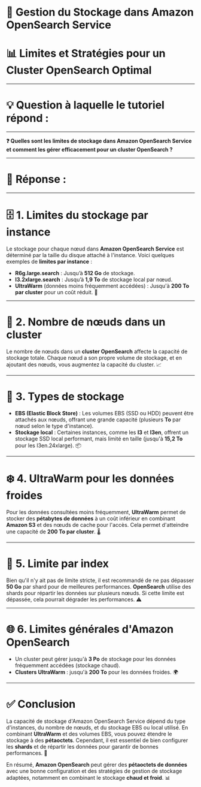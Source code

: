 # 💾 Gestion du Stockage dans Amazon OpenSearch Service  
# 📊 Limites et Stratégies pour un Cluster OpenSearch Optimal


----------------------
# 💡 Question à laquelle le tutoriel répond :
----------------------

**❓ Quelles sont les limites de stockage dans Amazon OpenSearch Service et comment les gérer efficacement pour un cluster OpenSearch ?**

----------------------
# 📝 Réponse :
----------------------

# 🗄️ 1. Limites du stockage par instance  
Le stockage pour chaque nœud dans **Amazon OpenSearch Service** est déterminé par la taille du disque attaché à l'instance. Voici quelques exemples de **limites par instance** :

- **R6g.large.search** : Jusqu’à **512 Go** de stockage.  
- **I3.2xlarge.search** : Jusqu’à **1,9 To** de stockage local par nœud.  
- **UltraWarm** (données moins fréquemment accédées) : Jusqu'à **200 To par cluster** pour un coût réduit. 🧊

---

# 🔢 2. Nombre de nœuds dans un cluster  
Le nombre de nœuds dans un **cluster OpenSearch** affecte la capacité de stockage totale. Chaque nœud a son propre volume de stockage, et en ajoutant des nœuds, vous augmentez la capacité du cluster. 📈

---

# 💽 3. Types de stockage  
- **EBS (Elastic Block Store)** : Les volumes EBS (SSD ou HDD) peuvent être attachés aux nœuds, offrant une grande capacité (plusieurs **To** par nœud selon le type d'instance).  
- **Stockage local** : Certaines instances, comme les **I3** et **I3en**, offrent un stockage SSD local performant, mais limité en taille (jusqu'à **15,2 To** pour les I3en.24xlarge). 📦

---

# ❄️ 4. UltraWarm pour les données froides  
Pour les données consultées moins fréquemment, **UltraWarm** permet de stocker des **pétabytes de données** à un coût inférieur en combinant **Amazon S3** et des nœuds de cache pour l'accès. Cela permet d'atteindre une capacité de **200 To par cluster**. 🌡️

---

# 🧩 5. Limite par index  
Bien qu'il n'y ait pas de limite stricte, il est recommandé de ne pas dépasser **50 Go** par shard pour de meilleures performances. **OpenSearch** utilise des shards pour répartir les données sur plusieurs nœuds. Si cette limite est dépassée, cela pourrait dégrader les performances. ⚠️

---

# 🌐 6. Limites générales d'Amazon OpenSearch  
- Un cluster peut gérer jusqu'à **3 Po** de stockage pour les données fréquemment accédées (stockage chaud).  
- **Clusters UltraWarm** : jusqu'à **200 To** pour les données froides. 🌍

---

# ✅ Conclusion  
La capacité de stockage d'Amazon OpenSearch Service dépend du type d'instances, du nombre de nœuds, et du stockage EBS ou local utilisé. En combinant **UltraWarm** et des volumes EBS, vous pouvez étendre le stockage à des **pétaoctets**. Cependant, il est essentiel de bien configurer les **shards** et de répartir les données pour garantir de bonnes performances. 💾

En résumé, **Amazon OpenSearch** peut gérer des **pétaoctets de données** avec une bonne configuration et des stratégies de gestion de stockage adaptées, notamment en combinant le stockage **chaud et froid**. 📊
